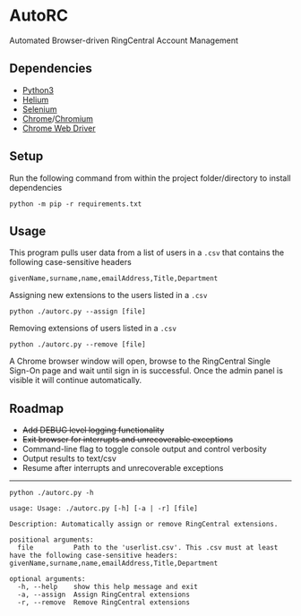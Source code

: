 # AutoRC

Automated Browser-driven RingCentral Account Management

## Dependencies

- [Python3](https://www.python.org/downloads/)
- [Helium](https://github.com/mherrmann/selenium-python-helium)
- [Selenium](https://selenium-python.readthedocs.io/)
- [Chrome](https://www.google.com/chrome/)/[Chromium](https://download-chromium.appspot.com/)
- [Chrome Web Driver](https://chromedriver.chromium.org/)

## Setup

Run the following command from within the project folder/directory to install dependencies

```
python -m pip -r requirements.txt
```

## Usage

This program pulls user data from a list of users in a `.csv` that contains the following case-sensitive headers
```
givenName,surname,name,emailAddress,Title,Department 
```

Assigning new extensions to the users listed in a `.csv`

```
python ./autorc.py --assign [file]
```

Removing extensions of users listed in a `.csv`

```
python ./autorc.py --remove [file]
```

A Chrome browser window will open, browse to the RingCentral Single Sign-On page and wait until sign in is successful. Once the admin panel is visible it will continue automatically.

## Roadmap

- ~~Add DEBUG level logging functionality~~
- ~~Exit browser for interrupts and unrecoverable exceptions~~
- Command-line flag to toggle console output and control verbosity
- Output results to text/csv
- Resume after interrupts and unrecoverable exceptions
---

```
python ./autorc.py -h

usage: Usage: ./autorc.py [-h] [-a | -r] [file]

Description: Automatically assign or remove RingCentral extensions.

positional arguments:
  file          Path to the 'userlist.csv'. This .csv must at least have the following case-sensitive headers: givenName,surname,name,emailAddress,Title,Department

optional arguments:
  -h, --help    show this help message and exit
  -a, --assign  Assign RingCentral extensions
  -r, --remove  Remove RingCentral extensions
```